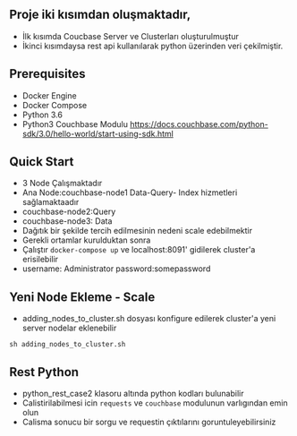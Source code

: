 ## Proje iki kısımdan oluşmaktadır,
* İlk kısımda Coucbase Server ve Clusterları oluşturulmuştur
* İkinci kısımdaysa rest api kullanılarak python üzerinden veri çekilmiştir.


## Prerequisites
* Docker Engine
* Docker Compose
* Python 3.6 
* Python3 Couchbase Modulu https://docs.couchbase.com/python-sdk/3.0/hello-world/start-using-sdk.html  

## Quick Start
* 3 Node Çalışmaktadır
* Ana Node:couchbase-node1 Data-Query- Index hizmetleri sağlamaktaadır
* couchbase-node2:Query
* couchbase-node3: Data 
* Dağıtık bir şekilde tercih edilmesinin nedeni scale edebilmektir
* Gerekli ortamlar kurulduktan sonra
* Çalıştır `docker-compose up` ve localhost:8091' gidilerek cluster'a erisilebilir
* username: Administrator password:somepassword


## Yeni Node Ekleme - Scale


* adding_nodes_to_cluster.sh dosyası konfigure edilerek cluster'a yeni server nodelar eklenebilir

```
sh adding_nodes_to_cluster.sh

```

## Rest Python

* python_rest_case2 klasoru altında python kodları bulunabilir
* Calistirilabilmesi icin `requests` ve `couchbase` modulunun varlıgından emin olun
* Calisma sonucu bir sorgu ve requestin çıktılarını goruntuleyebilirsiniz

